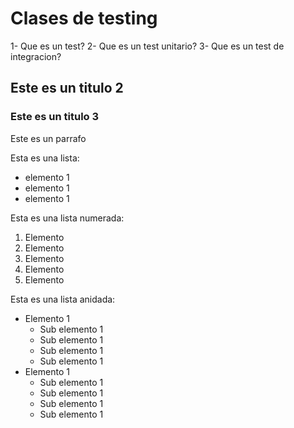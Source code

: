 # Clases de testing

1- Que es un test?
2- Que es un test unitario?
3- Que es un test de integracion?

## Este es un titulo 2

### Este es un titulo 3

Este es un parrafo

Esta es una lista:
- elemento 1 
- elemento 1 
- elemento 1 

Esta es una lista numerada:

1. Elemento 
1. Elemento 
1. Elemento 
1. Elemento 
1. Elemento 


Esta es una lista anidada:
- Elemento 1
    - Sub elemento 1
    - Sub elemento 1
    - Sub elemento 1
    - Sub elemento 1
- Elemento 1
    - Sub elemento 1
    - Sub elemento 1
    - Sub elemento 1
    - Sub elemento 1